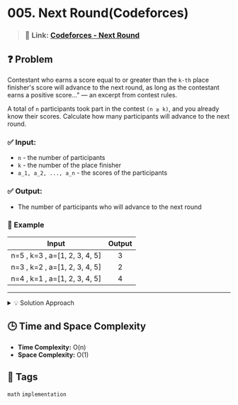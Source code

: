 # 005. Next Round(Codeforces)

> ### 🔗 Link: [Codeforces - Next Round](https://codeforces.com/problemset/problem/158/A)

## ❓ Problem

Contestant who earns a score equal to or greater than the `k-th` place finisher's score will advance to the next round, as long as the contestant earns a positive score..." — an excerpt from contest rules.

A total of `n` participants took part in the contest `(n ≥ k)`, and you already know their scores. Calculate how many participants will advance to the next round.

### ✅ Input:

-   `n` - the number of participants
-   `k` - the number of the place finisher
-   `a_1, a_2, ..., a_n` - the scores of the participants

### ✅ Output:

-   The number of participants who will advance to the next round

### 🧪 Example

| Input                         | Output |
| ----------------------------- | :----: |
| n=5 , k=3 , a=[1, 2, 3, 4, 5] |   3    |
| n=3 , k=2 , a=[1, 2, 3, 4, 5] |   2    |
| n=4 , k=1 , a=[1, 2, 3, 4, 5] |   4    |

---

<details>
 <summary> 💡 Solution Approach </summary>

-   Count the number of scores that are greater than or equal to `k`.
-   Return the count as the number of participants who will advance to the next round.

</details>

## 🕒 Time and Space Complexity

-   **Time Complexity:** O(n)
-   **Space Complexity:** O(1)

## 🧠 Tags

`math` `implementation`
